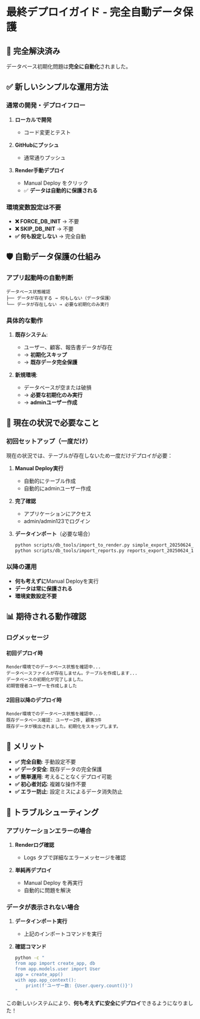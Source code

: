# 最終デプロイガイド - 完全自動データ保護

## 🎉 **完全解決済み**

データベース初期化問題は**完全に自動化**されました。

## ✅ **新しいシンプルな運用方法**

### **通常の開発・デプロイフロー**

1. **ローカルで開発**
   - コード変更とテスト

2. **GitHubにプッシュ**
   - 通常通りプッシュ

3. **Render手動デプロイ**
   - Manual Deploy をクリック
   - ✅ **データは自動的に保護される**

### **環境変数設定は不要**

- **❌ FORCE_DB_INIT** → 不要
- **❌ SKIP_DB_INIT** → 不要
- **✅ 何も設定しない** → 完全自動

## 🛡️ **自動データ保護の仕組み**

### **アプリ起動時の自動判断**

```
データベース状態確認
├── データが存在する → 何もしない（データ保護）
└── データが存在しない → 必要な初期化のみ実行
```

### **具体的な動作**

1. **既存システム**:
   - ユーザー、顧客、報告書データが存在
   - → **初期化スキップ**
   - → **既存データ完全保護**

2. **新規環境**:
   - データベースが空または破損
   - → **必要な初期化のみ実行**
   - → **adminユーザー作成**

## 🚀 **現在の状況で必要なこと**

### **初回セットアップ（一度だけ）**

現在の状況では、テーブルが存在しないため一度だけデプロイが必要：

1. **Manual Deploy実行**
   - 自動的にテーブル作成
   - 自動的にadminユーザー作成

2. **完了確認**
   - アプリケーションにアクセス
   - admin/admin123でログイン

3. **データインポート**（必要な場合）
   ```bash
   python scripts/db_tools/import_to_render.py simple_export_20250624_185754.json
   python scripts/db_tools/import_reports.py reports_export_20250624_191211.json
   ```

### **以降の運用**

- **何も考えずに**Manual Deployを実行
- **データは常に保護される**
- **環境変数設定不要**

## 📊 **期待される動作確認**

### **ログメッセージ**

#### 初回デプロイ時
```
Render環境でのデータベース状態を確認中...
データベースファイルが存在しません。テーブルを作成します...
データベースの初期化が完了しました。
初期管理者ユーザーを作成しました
```

#### 2回目以降のデプロイ時
```
Render環境でのデータベース状態を確認中...
既存データベース確認: ユーザー2件, 顧客3件
既存データが検出されました。初期化をスキップします。
```

## 🎯 **メリット**

- **✅ 完全自動**: 手動設定不要
- **✅ データ安全**: 既存データの完全保護
- **✅ 簡単運用**: 考えることなくデプロイ可能
- **✅ 初心者対応**: 複雑な操作不要
- **✅ エラー防止**: 設定ミスによるデータ消失防止

## 🔄 **トラブルシューティング**

### **アプリケーションエラーの場合**

1. **Renderログ確認**
   - Logs タブで詳細なエラーメッセージを確認

2. **単純再デプロイ**
   - Manual Deploy を再実行
   - 自動的に問題を解決

### **データが表示されない場合**

1. **データインポート実行**
   - 上記のインポートコマンドを実行

2. **確認コマンド**
   ```bash
   python -c "
   from app import create_app, db
   from app.models.user import User
   app = create_app()
   with app.app_context():
       print(f'ユーザー数: {User.query.count()}')
   "
   ```

この新しいシステムにより、**何も考えずに安全にデプロイ**できるようになりました！ 
